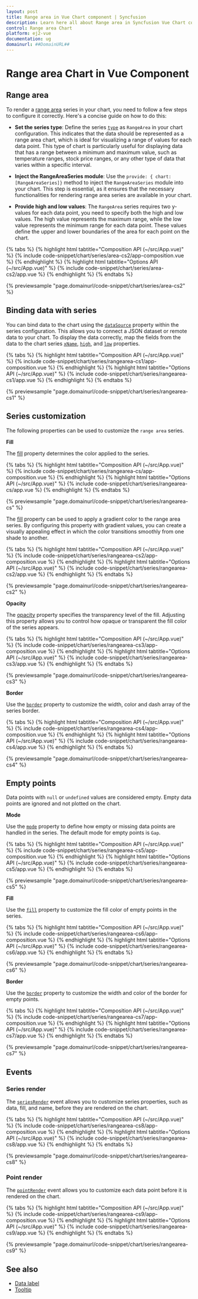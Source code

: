 ```yaml
---
layout: post
title: Range area in Vue Chart component | Syncfusion
description: Learn here all about Range area in Syncfusion Vue Chart component of Syncfusion Essential JS 2 and more.
control: Range area Chart
platform: ej2-vue
documentation: ug
domainurl: ##DomainURL##
---
```


# Range area Chart in Vue Component

## Range area

To render a [range area](https://www.syncfusion.com/vue-components/vue-charts/chart-types/range-area-chart) series in your chart, you need to follow a few steps to configure it correctly. Here's a concise guide on how to do this:
 
* **Set the series type**: Define the series [`type`](https://ej2.syncfusion.com/vue/documentation/api/chart/series/#type) as `RangeArea` in your chart configuration. This indicates that the data should be represented as a range area chart, which is ideal for visualizing a range of values for each data point. This type of chart is particularly useful for displaying data that has a range between a minimum and maximum value, such as temperature ranges, stock price ranges, or any other type of data that varies within a specific interval.

* **Inject the RangeAreaSeries module**: Use the `provide: { chart: [RangeAreaSeries]}` method to inject the `RangeAreaSeries` module into your chart. This step is essential, as it ensures that the necessary functionalities for rendering range area series are available in your chart.

* **Provide high and low values**: The `RangeArea` series requires two y-values for each data point, you need to specify both the high and low values. The high value represents the maximum range, while the low value represents the minimum range for each data point. These values define the upper and lower boundaries of the area for each point on the chart.

{% tabs %}
{% highlight html tabtitle="Composition API (~/src/App.vue)" %}
{% include code-snippet/chart/series/area-cs2/app-composition.vue %}
{% endhighlight %}
{% highlight html tabtitle="Options API (~/src/App.vue)" %}
{% include code-snippet/chart/series/area-cs2/app.vue %}
{% endhighlight %}
{% endtabs %}
        
{% previewsample "page.domainurl/code-snippet/chart/series/area-cs2" %}

## Binding data with series

You can bind data to the chart using the [`dataSource`](https://ej2.syncfusion.com/vue/documentation/api/chart/series/#datasource) property within the series configuration. This allows you to connect a JSON dataset or remote data to your chart. To display the data correctly, map the fields from the data to the chart series [`xName`](https://ej2.syncfusion.com/vue/documentation/api/chart/series/#xname), [`high`](https://ej2.syncfusion.com/vue/documentation/api/chart/series/#high), and [`low`](https://ej2.syncfusion.com/vue/documentation/api/chart/series/#low) properties.

{% tabs %}
{% highlight html tabtitle="Composition API (~/src/App.vue)" %}
{% include code-snippet/chart/series/rangearea-cs1/app-composition.vue %}
{% endhighlight %}
{% highlight html tabtitle="Options API (~/src/App.vue)" %}
{% include code-snippet/chart/series/rangearea-cs1/app.vue %}
{% endhighlight %}
{% endtabs %}
        
{% previewsample "page.domainurl/code-snippet/chart/series/rangearea-cs1" %}

## Series customization

The following properties can be used to customize the `range area` series.

**Fill**

The [fill](https://ej2.syncfusion.com/vue/documentation/api/chart/series/#fill) property determines the color applied to the series.

{% tabs %}
{% highlight html tabtitle="Composition API (~/src/App.vue)" %}
{% include code-snippet/chart/series/rangearea-cs/app-composition.vue %}
{% endhighlight %}
{% highlight html tabtitle="Options API (~/src/App.vue)" %}
{% include code-snippet/chart/series/rangearea-cs/app.vue %}
{% endhighlight %}
{% endtabs %}
        
{% previewsample "page.domainurl/code-snippet/chart/series/rangearea-cs" %}

The [fill](https://ej2.syncfusion.com/vue/documentation/api/chart/series/#fill) property can be used to apply a gradient color to the range area series. By configuring this property with gradient values, you can create a visually appealing effect in which the color transitions smoothly from one shade to another.

{% tabs %}
{% highlight html tabtitle="Composition API (~/src/App.vue)" %}
{% include code-snippet/chart/series/rangearea-cs2/app-composition.vue %}
{% endhighlight %}
{% highlight html tabtitle="Options API (~/src/App.vue)" %}
{% include code-snippet/chart/series/rangearea-cs2/app.vue %}
{% endhighlight %}
{% endtabs %}
        
{% previewsample "page.domainurl/code-snippet/chart/series/rangearea-cs2" %}

**Opacity**

The [opacity](https://ej2.syncfusion.com/vue/documentation/api/chart/series/#opacity) property specifies the transparency level of the fill. Adjusting this property allows you to control how opaque or transparent the fill color of the series appears.

{% tabs %}
{% highlight html tabtitle="Composition API (~/src/App.vue)" %}
{% include code-snippet/chart/series/rangearea-cs3/app-composition.vue %}
{% endhighlight %}
{% highlight html tabtitle="Options API (~/src/App.vue)" %}
{% include code-snippet/chart/series/rangearea-cs3/app.vue %}
{% endhighlight %}
{% endtabs %}
        
{% previewsample "page.domainurl/code-snippet/chart/series/rangearea-cs3" %}

**Border**

Use the [`border`](https://ej2.syncfusion.com/vue/documentation/api/chart/series/#border) property to customize the width, color and dash array of the series border.

{% tabs %}
{% highlight html tabtitle="Composition API (~/src/App.vue)" %}
{% include code-snippet/chart/series/rangearea-cs4/app-composition.vue %}
{% endhighlight %}
{% highlight html tabtitle="Options API (~/src/App.vue)" %}
{% include code-snippet/chart/series/rangearea-cs4/app.vue %}
{% endhighlight %}
{% endtabs %}
        
{% previewsample "page.domainurl/code-snippet/chart/series/rangearea-cs4" %}

## Empty points

Data points with `null` or `undefined` values are considered empty. Empty data points are ignored and not plotted on the chart.

**Mode**

Use the [`mode`](https://ej2.syncfusion.com/vue/documentation/api/chart/emptyPointSettings/#mode) property to define how empty or missing data points are handled in the series. The default mode for empty points is `Gap`.

{% tabs %}
{% highlight html tabtitle="Composition API (~/src/App.vue)" %}
{% include code-snippet/chart/series/rangearea-cs5/app-composition.vue %}
{% endhighlight %}
{% highlight html tabtitle="Options API (~/src/App.vue)" %}
{% include code-snippet/chart/series/rangearea-cs5/app.vue %}
{% endhighlight %}
{% endtabs %}
        
{% previewsample "page.domainurl/code-snippet/chart/series/rangearea-cs5" %}

**Fill**

Use the [`fill`](https://ej2.syncfusion.com/vue/documentation/api/chart/emptyPointSettings/#fill) property to customize the fill color of empty points in the series.

{% tabs %}
{% highlight html tabtitle="Composition API (~/src/App.vue)" %}
{% include code-snippet/chart/series/rangearea-cs6/app-composition.vue %}
{% endhighlight %}
{% highlight html tabtitle="Options API (~/src/App.vue)" %}
{% include code-snippet/chart/series/rangearea-cs6/app.vue %}
{% endhighlight %}
{% endtabs %}
        
{% previewsample "page.domainurl/code-snippet/chart/series/rangearea-cs6" %}

**Border**

Use the [`border`](https://ej2.syncfusion.com/vue/documentation/api/chart/emptyPointSettings/#border) property to customize the width and color of the border for empty points.

{% tabs %}
{% highlight html tabtitle="Composition API (~/src/App.vue)" %}
{% include code-snippet/chart/series/rangearea-cs7/app-composition.vue %}
{% endhighlight %}
{% highlight html tabtitle="Options API (~/src/App.vue)" %}
{% include code-snippet/chart/series/rangearea-cs7/app.vue %}
{% endhighlight %}
{% endtabs %}
        
{% previewsample "page.domainurl/code-snippet/chart/series/rangearea-cs7" %}

## Events

### Series render

The [`seriesRender`](https://ej2.syncfusion.com/vue/documentation/api/chart#seriesrender) event allows you to customize series properties, such as data, fill, and name, before they are rendered on the chart.

{% tabs %}
{% highlight html tabtitle="Composition API (~/src/App.vue)" %}
{% include code-snippet/chart/series/rangearea-cs8/app-composition.vue %}
{% endhighlight %}
{% highlight html tabtitle="Options API (~/src/App.vue)" %}
{% include code-snippet/chart/series/rangearea-cs8/app.vue %}
{% endhighlight %}
{% endtabs %}
        
{% previewsample "page.domainurl/code-snippet/chart/series/rangearea-cs8" %}

### Point render

The [`pointRender`](https://ej2.syncfusion.com/vue/documentation/api/chart#pointrender) event allows you to customize each data point before it is rendered on the chart.

{% tabs %}
{% highlight html tabtitle="Composition API (~/src/App.vue)" %}
{% include code-snippet/chart/series/rangearea-cs9/app-composition.vue %}
{% endhighlight %}
{% highlight html tabtitle="Options API (~/src/App.vue)" %}
{% include code-snippet/chart/series/rangearea-cs9/app.vue %}
{% endhighlight %}
{% endtabs %}
        
{% previewsample "page.domainurl/code-snippet/chart/series/rangearea-cs9" %}

## See also

* [Data label](../data-labels/)
* [Tooltip](../tool-tip/)